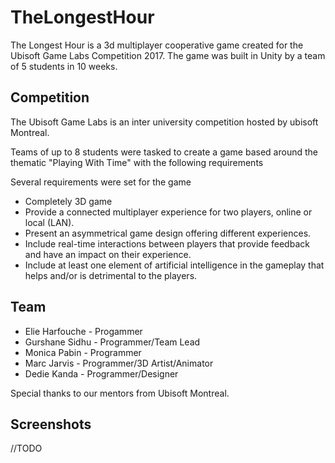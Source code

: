 # TheLongestHour

The Longest Hour is a 3d multiplayer cooperative game created for the Ubisoft Game Labs Competition 2017.
The game was built in Unity by a team of 5 students in 10 weeks.

## Competition

The Ubisoft Game Labs is an inter university competition hosted by ubisoft Montreal. 

Teams of up to 8 students were tasked to create a game based around the thematic "Playing With Time" with the following requirements

Several requirements were set for the game 
- Completely 3D game
- Provide a connected multiplayer experience for two players, online or local (LAN).
- Present an asymmetrical game design offering different experiences.
- Include real-time interactions between players that provide feedback and have an impact on their experience.
- Include at least one element of artificial intelligence in the gameplay that helps and/or is detrimental to the players.

## Team

- Elie Harfouche - Progammer
- Gurshane Sidhu - Programmer/Team Lead
- Monica Pabin - Programmer
- Marc Jarvis - Programmer/3D Artist/Animator
- Dedie Kanda - Programmer/Designer

Special thanks to our mentors from Ubisoft Montreal. 

## Screenshots
//TODO
